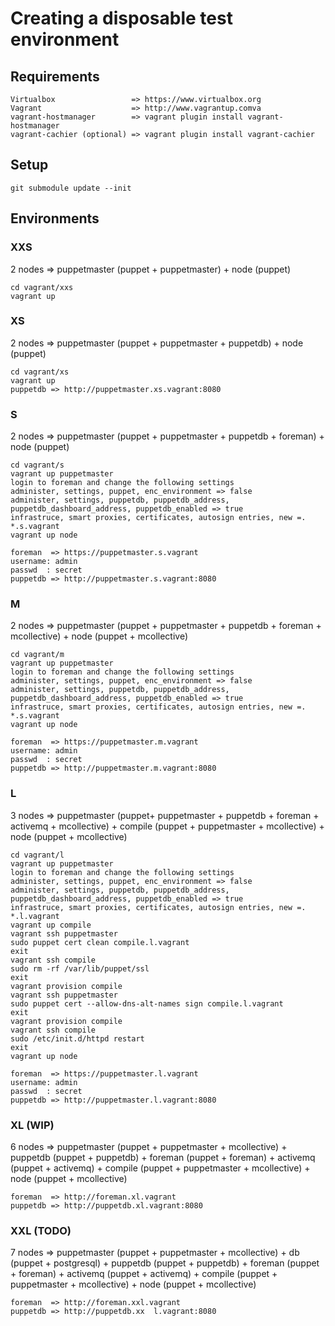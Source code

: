 # Creating a disposable test environment

## Requirements
    Virtualbox                 => https://www.virtualbox.org
    Vagrant                    => http://www.vagrantup.comva
    vagrant-hostmanager        => vagrant plugin install vagrant-hostmanager
    vagrant-cachier (optional) => vagrant plugin install vagrant-cachier

## Setup
    git submodule update --init
    
## Environments

### XXS
2 nodes => puppetmaster (puppet + puppetmaster) + node (puppet)

    cd vagrant/xxs
    vagrant up

### XS
2 nodes => puppetmaster (puppet + puppetmaster + puppetdb) + node (puppet)

    cd vagrant/xs
    vagrant up
    puppetdb => http://puppetmaster.xs.vagrant:8080

### S
2 nodes => puppetmaster (puppet + puppetmaster + puppetdb + foreman) + node (puppet)

    cd vagrant/s
    vagrant up puppetmaster
    login to foreman and change the following settings
    administer, settings, puppet, enc_environment => false
    administer, settings, puppetdb, puppetdb_address, puppetdb_dashboard_address, puppetdb_enabled => true
    infrastruce, smart proxies, certificates, autosign entries, new =. *.s.vagrant
    vagrant up node
    
    foreman  => https://puppetmaster.s.vagrant
    username: admin
    passwd  : secret
    puppetdb => http://puppetmaster.s.vagrant:8080


### M
2 nodes => puppetmaster (puppet + puppetmaster + puppetdb + foreman + mcollective) + node (puppet + mcollective)

    cd vagrant/m
    vagrant up puppetmaster
    login to foreman and change the following settings
    administer, settings, puppet, enc_environment => false
    administer, settings, puppetdb, puppetdb_address, puppetdb_dashboard_address, puppetdb_enabled => true
    infrastruce, smart proxies, certificates, autosign entries, new =. *.s.vagrant
    vagrant up node
    
    foreman  => https://puppetmaster.m.vagrant
    username: admin
    passwd  : secret
    puppetdb => http://puppetmaster.m.vagrant:8080

### L
3 nodes => puppetmaster (puppet+ puppetmaster + puppetdb + foreman + activemq + mcollective) + compile (puppet + puppetmaster + mcollective) +  node (puppet + mcollective)

    cd vagrant/l
    vagrant up puppetmaster
    login to foreman and change the following settings
    administer, settings, puppet, enc_environment => false
    administer, settings, puppetdb, puppetdb_address, puppetdb_dashboard_address, puppetdb_enabled => true
    infrastruce, smart proxies, certificates, autosign entries, new =. *.l.vagrant
    vagrant up compile
    vagrant ssh puppetmaster
    sudo puppet cert clean compile.l.vagrant
    exit
    vagrant ssh compile
    sudo rm -rf /var/lib/puppet/ssl
    exit
    vagrant provision compile
    vagrant ssh puppetmaster
    sudo puppet cert --allow-dns-alt-names sign compile.l.vagrant
    exit
    vagrant provision compile
    vagrant ssh compile
    sudo /etc/init.d/httpd restart
    exit
    vagrant up node
    
    foreman  => https://puppetmaster.l.vagrant
    username: admin
    passwd  : secret
    puppetdb => http://puppetmaster.l.vagrant:8080
    
### XL (WIP)
6 nodes => puppetmaster (puppet + puppetmaster + mcollective) + puppetdb (puppet + puppetdb) + foreman (puppet + foreman) + activemq (puppet + activemq) + compile (puppet + puppetmaster + mcollective) +  node (puppet + mcollective)
    
    foreman  => http://foreman.xl.vagrant
    puppetdb => http://puppetdb.xl.vagrant:8080
    
    
### XXL (TODO)
7 nodes => puppetmaster (puppet + puppetmaster + mcollective) + db (puppet + postgresql) + puppetdb (puppet + puppetdb) + foreman (puppet + foreman) + activemq (puppet + activemq) + compile (puppet + puppetmaster + mcollective) +  node (puppet + mcollective)

    foreman  => http://foreman.xxl.vagrant
    puppetdb => http://puppetdb.xx  l.vagrant:8080